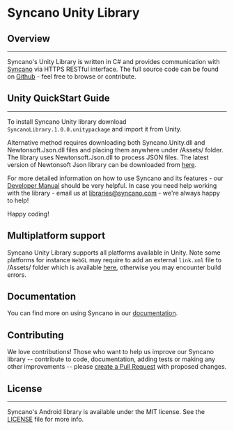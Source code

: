# Syncano Unity Library

## Overview
---

Syncano's Unity Library is written in C# and provides communication with [Syncano](http://www.syncano.io/) via HTTPS RESTful interface.
The full source code can be found on [Github](https://github.com/Syncano/syncano-unity/) - feel free to browse or contribute.

## Unity QuickStart Guide
---
To install Syncano Unity library download `SyncanoLibrary.1.0.0.unitypackage` and import it from Unity.

Alternative method requires downloading both Syncano.Unity.dll and Newtonsoft.Json.dll files and placing them anywhere under /Assets/ folder. The library uses Newtonsoft.Json.dll to process JSON files.
The latest version of Newtonsoft Json library can be downloaded from [here](https://github.com/SaladLab/Json.Net.Unity3D/releases).


For more detailed information on how to use Syncano and its features - our [Developer Manual](http://docs.syncano.com/docs/getting-started-with-syncano/?utm_source=github&utm_medium=readme) should be very helpful.
In case you need help working with the library - email us at [libraries@syncano.com](mailto:libraries@syncano.com) - we're always happy to help!

Happy coding!

## Multiplatform support
Syncano Unity Library supports all platforms available in Unity. Note some platforms for instance `WebGL` may require to add an external `link.xml` file to /Assets/ folder which is available [here](https://github.com/Syncano/syncano-unity/blob/master/link.xml), otherwise you may encounter build errors.

## Documentation

You can find more on using Syncano in our [documentation](http://docs.syncano.io/docs/android/?utm_source=github&utm_medium=readme&utm_campaign=syncano-unity).

## Contributing
We love contributions! Those who want to help us improve our Syncano library -- contribute to code, documentation, adding tests or making any other improvements -- please [create a Pull Request](https://github.com/Syncano/syncano-unity/pulls) with proposed changes.

## License
---
Syncano's Android library is available under the MIT license. 
See the [LICENSE](https://github.com/Syncano/syncano-unity/blob/master/LICENSE) file for more info.
